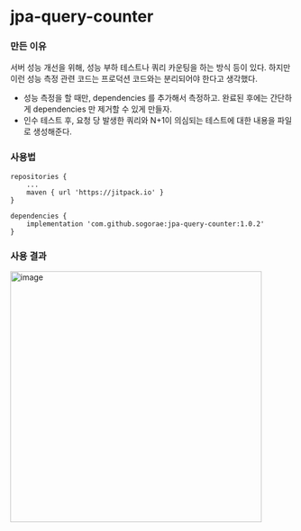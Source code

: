 # jpa-query-counter

### 만든 이유

서버 성능 개선을 위해, 성능 부하 테스트나 쿼리 카운팅을 하는 방식 등이 있다.
하지만 이런 성능 측정 관련 코드는 프로덕션 코드와는 분리되어야 한다고 생각했다.

- 성능 측정을 할 때만, dependencies 를 추가해서 측정하고. 완료된 후에는 간단하게 dependencies 만 제거할 수 있게 만들자.
- 인수 테스트 후, 요청 당 발생한 쿼리와 N+1이 의심되는 테스트에 대한 내용을 파일로 생성해준다.

### 사용법

```
repositories {
    ...
    maven { url 'https://jitpack.io' }
}

dependencies {
    implementation 'com.github.sogorae:jpa-query-counter:1.0.2'
}
```

### 사용 결과
<img width="446" alt="image" src="https://user-images.githubusercontent.com/48307960/188691153-f3fe07bb-1e68-484d-a41e-71cc3fcae53a.png">
